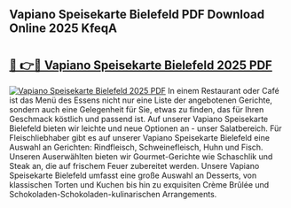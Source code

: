 ## Vapiano Speisekarte Bielefeld PDF Download Online 2025 KfeqA

# <h2><a href="http://gcaxqb.nevu.top/?p=Vapiano+Speisekarte+Bielefeld">🔗 👉🔴 Vapiano Speisekarte Bielefeld 2025 PDF</a></h2>

[![Vapiano Speisekarte Bielefeld 2025 PDF](https://i.imgur.com/dBaPXMq.png)](http://gcaxqb.nevu.top/?p=Vapiano+Speisekarte+Bielefeld)
In einem Restaurant oder Café ist das Menü des Essens nicht nur eine Liste der angebotenen Gerichte, sondern auch eine Gelegenheit für Sie, etwas zu finden, das für Ihren Geschmack köstlich und passend ist. Auf unserer Vapiano Speisekarte Bielefeld bieten wir leichte und neue Optionen an - unser Salatbereich. Für Fleischliebhaber gibt es auf unserer Vapiano Speisekarte Bielefeld eine Auswahl an Gerichten: Rindfleisch, Schweinefleisch, Huhn und Fisch. Unseren Auserwählten bieten wir Gourmet-Gerichte wie Schaschlik und Steak an, die auf frischem Feuer zubereitet werden. Unsere Vapiano Speisekarte Bielefeld umfasst eine große Auswahl an Desserts, von klassischen Torten und Kuchen bis hin zu exquisiten Crème Brûlée und Schokoladen-Schokoladen-kulinarischen Arrangements.
